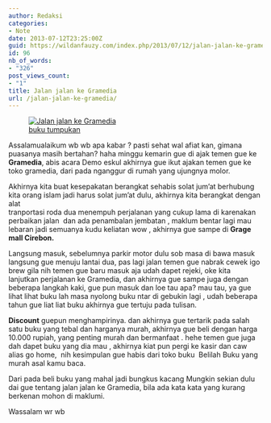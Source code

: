 ```yaml
---
author: Redaksi
categories:
- Note
date: 2013-07-12T23:25:00Z
guid: https://wildanfauzy.com/index.php/2013/07/12/jalan-jalan-ke-gramedia/
id: 96
nb_of_words:
- "326"
post_views_count:
- "1"
title: Jalan jalan ke Gramedia
url: /jalan-jalan-ke-gramedia/
---
```


<div class="wp-block-image">
  <figure class="aligncenter"><a href="http://wildanfauzyart.files.wordpress.com/2013/07/2eecb-book-stack-books-bookshop-264635.jpg"><img src="https://wildanfauzyart.files.wordpress.com/2020/04/7ed08-book-stack-books-bookshop-264635.jpg?w=768" alt="Jalan jalan ke Gramedia" data-recalc-dims="1" /></a><figcaption><a href="https://wildanfauzy.com/jalan-jalan-ke-gramedia/">buku tumpukan</a></figcaption></figure>
</div>

Assalamualaikum wb wb apa kabar ? pasti sehat wal afiat kan, gimana puasanya masih bertahan? haha minggu kemarin gue di ajak temen gue ke **Gramedia**, abis acara Demo eskul akhirnya gue ikut ajakan temen gue ke toko gramedia, dari pada nganggur di rumah yang ujungnya molor.

Akhirnya kita buat kesepakatan berangkat sehabis solat jum’at berhubung kita orang islam jadi harus solat jum’at dulu, akhirnya kita berangkat dengan alat  
tranportasi roda dua menempuh perjalanan yang cukup lama di karenakan perbaikan jalan&nbsp; dan ada penambalan jembatan , maklum bentar lagi mau lebaran jadi semuanya kudu keliatan wow , akhirnya gue sampe di **Grage mall Cirebon.**

  
Langsung masuk, sebelumnya parkir motor dulu sob masa di bawa masuk  
langsung gue menuju lantai dua, pas lagi jalan temen gue nabrak cewek igo brew gila nih temen gue baru masuk aja udah dapet rejeki, oke kita lanjutkan perjalanan ke Gramedia, dan akhirnya gue sampe juga dengan beberapa langkah kaki, gue pun masuk dan loe tau apa? mau tau, ya gue lihat lihat buku lah masa nyolong buku ntar di gebukin lagi , udah beberapa tahun gue liat liat buku akhirnya gue tertuju pada tulisan.

**Discount** guepun menghampirinya. dan akhirnya gue tertarik pada salah satu buku yang tebal dan harganya murah, akhirnya gue beli dengan harga 10.000 rupiah, yang penting murah dan bermanfaat . hehe temen gue juga dah dapet buku yang dia mau , akhirnya kiat pun pergi ke kasir dan caw alias go home,&nbsp; nih kesimpulan gue habis dari toko buku&nbsp; Belilah Buku yang murah asal kamu baca.

Dari pada beli buku yang mahal jadi bungkus kacang Mungkin sekian dulu dai gue tentang jalan jalan ke Gramedia, bila ada kata kata yang kurang berkenan mohon di maklumi.

Wassalam wr wb
